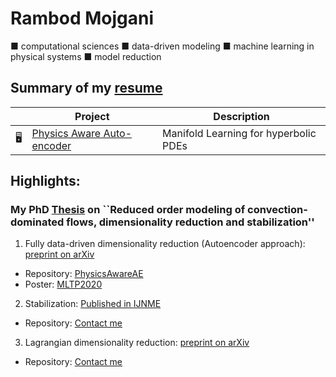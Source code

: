 # Rambod Mojgani
■ computational sciences ■ data-driven modeling ■ machine learning in physical systems ■ model reduction

## Summary of my [resume](https://www.rmojgani.com)




|  | Project | Description |
| --- | ------ | ----------- |
| 🖥️ | [Physics Aware Auto-encoder](https://arxiv.org/abs/2006.15655) | Manifold Learning for hyperbolic PDEs| [GitHub](https://github.com/rmojgani/PhysicsAwareAE) |


## Highlights:
### My PhD [Thesis](http://hdl.handle.net/2142/108494) on ``Reduced order modeling of convection-dominated flows, dimensionality reduction and stabilization''


1. Fully data-driven dimensionality reduction (Autoencoder approach): [preprint on arXiv](https://arxiv.org/abs/2006.15655)

  - Repository: [PhysicsAwareAE](https://github.com/rmojgani/PhysicsAwareAE)
  - Poster: [MLTP2020](http://doi.org/10.13140/RG.2.2.21734.98886) 

2. Stabilization: [Published in IJNME](https://onlinelibrary.wiley.com/doi/abs/10.1002/nme.6489)

  - Repository: [Contact me](mojgani2@illinois.edu)
  
3. Lagrangian dimensionality reduction: [preprint on arXiv](https://arxiv.org/abs/1701.04343)

  - Repository: [Contact me](mojgani2@illinois.edu)


<!--
**rmojgani/rmojgani** is a ✨ _special_ ✨ repository because its `README.md` (this file) appears on your GitHub profile.

Here are some ideas to get you started:

- 🔭 I’m currently working on ...
- 🌱 I’m currently learning ...
- 👯 I’m looking to collaborate on ...
- 🤔 I’m looking for help with ...
- 💬 Ask me about ...
- 📫 How to reach me: ...
- 😄 Pronouns: ...
- ⚡ Fun fact: ...
-->
